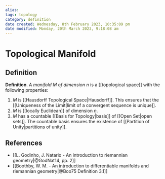 ```yaml
---
alias: 
tags: topology
category: definition
date created: Wednesday, 8th February 2023, 10:35:09 pm
date modified: Monday, 20th March 2023, 9:18:08 am
---
```


# Topological Manifold

## Definition

**Definition**. A _manifold $M$ of dimension $n$_ is a [[topological space]] with the following properties:
1. $M$ is [[Hausdorff Topological Space|Hausdorff]]. This ensures that the [[Uniqueness of the Limit|limit of a convergent sequence is unique]].
2. $M$ is [[locally Euclidean]] of dimension $n$.
3. $M$ has a countable [[Basis for Topology|basis]] of [[Open Set|open sets]]. The countable basis ensures the existence of [[Partition of Unity|partitions of unity]].

## References

- [[L. Godinho, J. Natario - An introduction to riemannian geometry|@GodNat14, pp. 2]]
- [[Boothby, W. M. - An introduction to differentiable manifolds and riemannian geometry|@Boo75 Definition 3.1]]